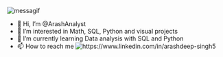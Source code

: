 ![messagif](https://user-images.githubusercontent.com/115331281/194686354-0d74807e-12ce-45c3-943b-62215122b94e.gif)

- 👋 Hi, I’m @ArashAnalyst
- 👀 I’m interested in Math, SQL, Python and visual projects  
- 🌱 I’m currently learning  Data analysis with SQL and Python
- 📫 How to reach me <img alt="https://www.linkedin.com/in/arashdeep-singh5" src="https://img.shields.io/badge/-https://www.linkedin.com/in/arashdeep-singh5-2088FF?style=flat-square&logo=github-actions&logoColor=white" />

<!---
ArashAnalyst/ArashAnalyst is a ✨ special ✨ repository because its `README.md` (this file) appears on your GitHub profile.
You can click the Preview link to take a look at your changes.
--->
